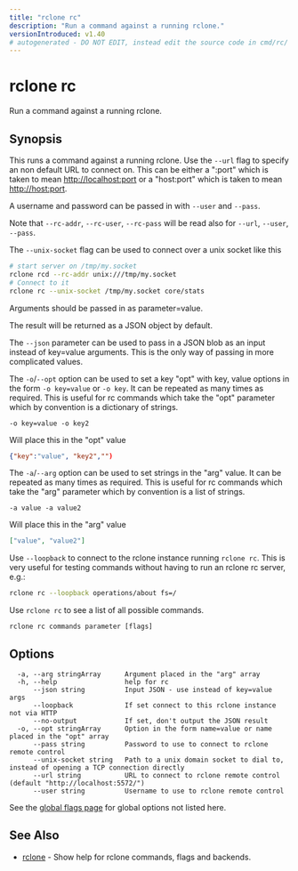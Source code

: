 ```yaml
---
title: "rclone rc"
description: "Run a command against a running rclone."
versionIntroduced: v1.40
# autogenerated - DO NOT EDIT, instead edit the source code in cmd/rc/ and as part of making a release run "make commanddocs"
---
```

# rclone rc

Run a command against a running rclone.

## Synopsis

This runs a command against a running rclone.  Use the `--url` flag to
specify an non default URL to connect on.  This can be either a
":port" which is taken to mean <http://localhost:port> or a
"host:port" which is taken to mean <http://host:port>.

A username and password can be passed in with `--user` and `--pass`.

Note that `--rc-addr`, `--rc-user`, `--rc-pass` will be read also for
`--url`, `--user`, `--pass`.

The `--unix-socket` flag can be used to connect over a unix socket like this

```sh
# start server on /tmp/my.socket
rclone rcd --rc-addr unix:///tmp/my.socket
# Connect to it
rclone rc --unix-socket /tmp/my.socket core/stats
```

Arguments should be passed in as parameter=value.

The result will be returned as a JSON object by default.

The `--json` parameter can be used to pass in a JSON blob as an input
instead of key=value arguments.  This is the only way of passing in
more complicated values.

The `-o`/`--opt` option can be used to set a key "opt" with key, value
options in the form `-o key=value` or `-o key`. It can be repeated as
many times as required. This is useful for rc commands which take the
"opt" parameter which by convention is a dictionary of strings.

```text
-o key=value -o key2
```

Will place this in the "opt" value

```json
{"key":"value", "key2","")
```

The `-a`/`--arg` option can be used to set strings in the "arg" value. It
can be repeated as many times as required. This is useful for rc
commands which take the "arg" parameter which by convention is a list
of strings.

```text
-a value -a value2
```

Will place this in the "arg" value

```json
["value", "value2"]
```

Use `--loopback` to connect to the rclone instance running `rclone rc`.
This is very useful for testing commands without having to run an
rclone rc server, e.g.:

```sh
rclone rc --loopback operations/about fs=/
```

Use `rclone rc` to see a list of all possible commands.

```
rclone rc commands parameter [flags]
```

## Options

```
  -a, --arg stringArray      Argument placed in the "arg" array
  -h, --help                 help for rc
      --json string          Input JSON - use instead of key=value args
      --loopback             If set connect to this rclone instance not via HTTP
      --no-output            If set, don't output the JSON result
  -o, --opt stringArray      Option in the form name=value or name placed in the "opt" array
      --pass string          Password to use to connect to rclone remote control
      --unix-socket string   Path to a unix domain socket to dial to, instead of opening a TCP connection directly
      --url string           URL to connect to rclone remote control (default "http://localhost:5572/")
      --user string          Username to use to rclone remote control
```

See the [global flags page](/flags/) for global options not listed here.

## See Also

<!-- markdownlint-capture -->
<!-- markdownlint-disable ul-style line-length -->

* [rclone](/commands/rclone/)	 - Show help for rclone commands, flags and backends.


<!-- markdownlint-restore -->
